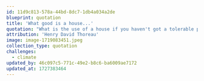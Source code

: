 ```yaml
---
id: 11d9c813-578a-44bd-8dc7-1db4a034a2de
blueprint: quotation
title: 'What good is a house...'
quotation: "What is the use of a house if you haven't got a tolerable planet to put it on?"
attribution: 'Henry David Thoreau'
image: image-1719083451.jpeg
collection_type: quotation
challenges:
  - climate
updated_by: 46c097c5-771c-49e2-b8c6-ba6009ae7172
updated_at: 1727383464
---
```

